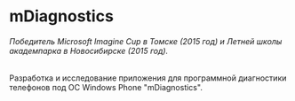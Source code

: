 # mDiagnostics 
###### Победитель Microsoft Imagine Cup в Томске (2015 год) и Летней школы академпарка в Новосибирске (2015 год). 
Разработка и исследование приложения для программной диагностики телефонов под ОС Windows Phone "mDiagnostics". 

